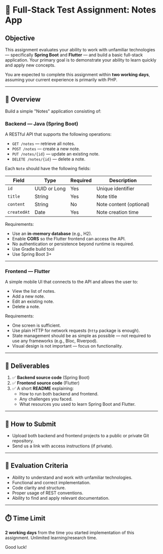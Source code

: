 # 📘 Full-Stack Test Assignment: Notes App

## Objective

This assignment evaluates your ability to work with unfamiliar technologies — specifically **Spring Boot** and **Flutter** — and build a basic full-stack application. Your primary goal is to demonstrate your ability to learn quickly and apply new concepts.

You are expected to complete this assignment within **two working days**, assuming your current experience is primarily with PHP.

---

## 🧱 Overview

Build a simple "Notes" application consisting of:

### Backend — Java (Spring Boot)

A RESTful API that supports the following operations:

- `GET /notes` — retrieve all notes.
- `POST /notes` — create a new note.
- `PUT /notes/{id}` — update an existing note.
- `DELETE /notes/{id}` — delete a note.

Each `Note` should have the following fields:

| Field      | Type     | Required | Description            |
|------------|----------|----------|------------------------|
| `id`       | UUID or Long | Yes  | Unique identifier      |
| `title`    | String   | Yes      | Note title             |
| `content`  | String   | No       | Note content (optional)|
| `createdAt`| Date     | Yes      | Note creation time     |

Requirements:

- Use an **in-memory database** (e.g., H2).
- Enable **CORS** so the Flutter frontend can access the API.
- No authentication or persistence beyond runtime is required.
- Use Gradle build tool
- Use Spring Boot 3+

---

### Frontend — Flutter

A simple mobile UI that connects to the API and allows the user to:

- View the list of notes.
- Add a new note.
- Edit an existing note.
- Delete a note.

Requirements:

- One screen is sufficient.
- Use plain HTTP for network requests (`http` package is enough).
- State management should be as simple as possible — not required to use any frameworks (e.g., Bloc, Riverpod).
- Visual design is not important — focus on functionality.

---

## 🧪 Deliverables

1. ✅ **Backend source code** (Spring Boot)
2. ✅ **Frontend source code** (Flutter)
3. ✅ A short **README** explaining:
   - How to run both backend and frontend.
   - Any challenges you faced.
   - What resources you used to learn Spring Boot and Flutter.

---

## 🚀 How to Submit

- Upload both backend and frontend projects to a public or private Git repository.
- Send us a link with access instructions (if private).

---

## 📝 Evaluation Criteria

- Ability to understand and work with unfamiliar technologies.
- Functional and correct implementation.
- Code clarity and structure.
- Proper usage of REST conventions.
- Ability to find and apply relevant documentation.

---

## ⏱️ Time Limit

**2 working days** from the time you started implementation of this assignment. Unlimited learning/research time.

Good luck!
